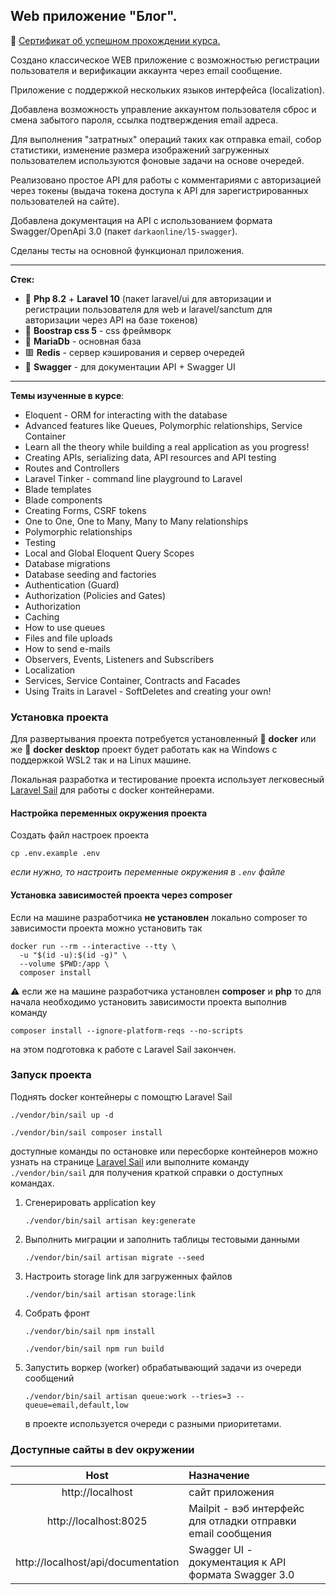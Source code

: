 ## Web приложение "Блог".

🎫 [Сертификат об успешном прохождении курса.](https://www.udemy.com/certificate/UC-9087af59-db9d-4d71-8956-df8600250038/)

Создано классическое WEB приложение с возможностью
регистрации пользователя и верификации аккаунта через
email сообщение.

Приложение с поддержкой нескольких языков интерфейса (localization).

Добавлена возможность управление аккаунтом пользователя
сброс и смена забытого пароля, ссылка подтверждения email адреса.

Для выполнения "затратных" операций таких как отправка email, собор
статистики, изменение размера изображений загруженных пользователем
используются фоновые задачи на основе
очередей.

Реализовано простое API для работы с комментариями с авторизацией
через токены (выдача токена доступа к API для зарегистрированных
пользователей на сайте). 

Добавлена документация на API с использованием формата Swagger/OpenApi 3.0
(пакет `darkaonline/l5-swagger`).

Сделаны тесты на основной функционал приложения.

---

**Стек:**

- 🐘 **Php 8.2** + **Laravel 10** (пакет laravel/ui для авторизации и регистрации пользователя для web и
  laravel/sanctum для авторизации через API на базе токенов)
- 🧶 **Boostrap css 5** - css фреймворк
- 🦖 **MariaDb** - основная база
- 🟥 **Redis** - сервер кэширования и сервер очередей
- 🌌 **Swagger** - для документации API + Swagger UI
-------
**Темы изученные в курсе**:

- Eloquent - ORM for interacting with the database
- Advanced features like Queues, Polymorphic relationships, Service Container
- Learn all the theory while building a real application as you progress!
- Creating APIs, serializing data, API resources and API testing
- Routes and Controllers
- Laravel Tinker - command line playground to Laravel
- Blade templates
- Blade components
- Creating Forms, CSRF tokens
- One to One, One to Many, Many to Many relationships
- Polymorphic relationships
- Testing
- Local and Global Eloquent Query Scopes
- Database migrations
- Database seeding and factories
- Authentication (Guard)
- Authorization (Policies and Gates)
- Authorization
- Caching
- How to use queues
- Files and file uploads
- How to send e-mails
- Observers, Events, Listeners and Subscribers
- Localization
- Services, Service Container, Contracts and Facades
- Using Traits in Laravel - SoftDeletes and creating your own!

### Установка проекта

Для развертывания проекта потребуется установленный
🐳 **docker** или же 🐋 **docker desktop** проект будет работать
как на Windows с поддержкой WSL2 так и на Linux машине.

Локальная разработка и тестирование проекта использует
легковесный [Laravel Sail](https://laravel.com/docs/9.x/sail)
для работы с docker контейнерами.

#### Настройка переменных окружения проекта

Создать файл настроек проекта

```shell
cp .env.example .env
```

_если нужно, то настроить переменные окружения в `.env` файле_

#### Установка зависимостей проекта через composer

Если на машине разработчика **не установлен** локально composer
то зависимости проекта можно установить так

```shell
docker run --rm --interactive --tty \
  -u "$(id -u):$(id -g)" \
  --volume $PWD:/app \
  composer install
```

⚠ если же на машине разработчика установлен **composer** и **php**
то для начала необходимо установить зависимости
проекта выполнив команду

```shell
composer install --ignore-platform-reqs --no-scripts
```

на этом подготовка к работе с Laravel Sail закончен.

### Запуск проекта

Поднять docker контейнеры с помощтю Laravel Sail

```shell
./vendor/bin/sail up -d
```

```shell
./vendor/bin/sail composer install
```

доступные команды по остановке или пересборке контейнеров можно узнать на странице
[Laravel Sail](https://laravel.com/docs/10.x/sail)
или выполните команду `./vendor/bin/sail` для получения краткой справки о доступных командах.

1. Сгенерировать application key
   ```shell
   ./vendor/bin/sail artisan key:generate
   ```

2. Выполнить миграции и заполнить таблицы тестовыми данными
   ```shell
   ./vendor/bin/sail artisan migrate --seed
   ```
3. Настроить storage link для загруженных файлов
    ```shell
    ./vendor/bin/sail artisan storage:link
    ```
4. Собрать фронт
    ```shell
    ./vendor/bin/sail npm install
    ```
    ```shell
    ./vendor/bin/sail npm run build
    ```
5. Запустить воркер (worker) обрабатывающий задачи из очереди сообщений

    ```shell
    ./vendor/bin/sail artisan queue:work --tries=3 --queue=email,default,low
    ```
   в проекте используется очереди с разными приоритетами.

### Доступные сайты в dev окружении

|                Host                | Назначение                                                   |
|:----------------------------------:|:-------------------------------------------------------------|
|          http://localhost          | сайт приложения                                              |
|       http://localhost:8025        | Mailpit - вэб интерфейс для отладки отправки email сообщения |
| http://localhost/api/documentation | Swagger UI - документация к API формата Swagger 3.0          |
